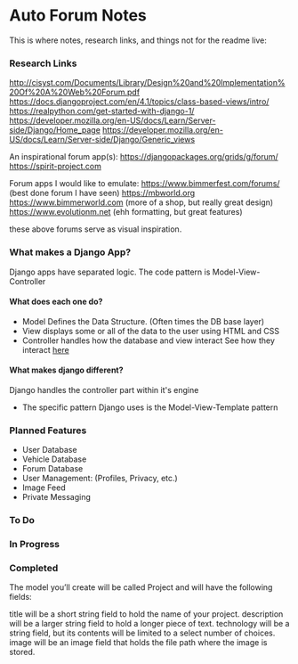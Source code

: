 # Auto Forum Notes
This is where notes, research links, and things not for the readme live:

### Research Links
http://cisyst.com/Documents/Library/Design%20and%20Implementation%20Of%20A%20Web%20Forum.pdf
https://docs.djangoproject.com/en/4.1/topics/class-based-views/intro/
https://realpython.com/get-started-with-django-1/
https://developer.mozilla.org/en-US/docs/Learn/Server-side/Django/Home_page
https://developer.mozilla.org/en-US/docs/Learn/Server-side/Django/Generic_views

An inspirational forum app(s):
https://djangopackages.org/grids/g/forum/
https://spirit-project.com

Forum apps I would like to emulate:
https://www.bimmerfest.com/forums/ (best done forum I have seen)
https://mbworld.org
https://www.bimmerworld.com (more of a shop, but really great design)
https://www.evolutionm.net (ehh formatting, but great features)

these above forums serve as visual inspiration.


### What makes a Django App?
Django apps have separated logic. 
The code pattern is Model-View-Controller
#### What does each one do?
- Model Defines the Data Structure. (Often times the DB base layer)
- View displays some or all of the data to the user using HTML and CSS
- Controller handles how the database and view interact
See how they interact [here](https://realpython.com/the-model-view-controller-mvc-paradigm-summarized-with-legos/)

#### What makes django different?
Django handles the controller part within it's engine
- The specific pattern Django uses is the Model-View-Template pattern


### Planned Features
- User Database
- Vehicle Database
- Forum Database
- User Management: (Profiles, Privacy, etc.)
- Image Feed
- Private Messaging

### To Do

### In Progress

### Completed


The model you’ll create will be called Project and will have the following fields:

title will be a short string field to hold the name of your project.
description will be a larger string field to hold a longer piece of text.
technology will be a string field, but its contents will be limited to a select number of choices.
image will be an image field that holds the file path where the image is stored.

